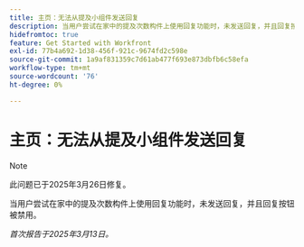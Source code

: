 ```yaml
---
title: 主页：无法从提及小组件发送回复
description: 当用户尝试在家中的提及次数构件上使用回复功能时，未发送回复，并且回复按钮被禁用。
hidefromtoc: true
feature: Get Started with Workfront
exl-id: 77b4a692-1d38-456f-921c-9674fd2c598e
source-git-commit: 1a9af831359c7d61ab477f693e873dbfb6c58efa
workflow-type: tm+mt
source-wordcount: '76'
ht-degree: 0%

---
```


# 主页：无法从提及小组件发送回复

>[!NOTE]
>
>此问题已于2025年3月26日修复。

当用户尝试在家中的提及次数构件上使用回复功能时，未发送回复，并且回复按钮被禁用。

_首次报告于2025年3月13日。_
